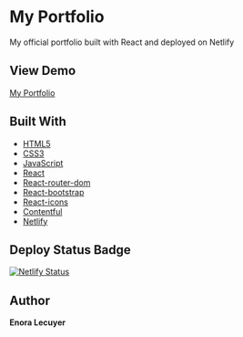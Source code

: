 # My Portfolio

My official portfolio built with React and deployed on Netlify

## View Demo

[My Portfolio](https://luci-lucid.netlify.app/)

## Built With

* [HTML5](https://en.wikipedia.org/wiki/HTML5)
* [CSS3](https://en.wikipedia.org/wiki/Cascading_Style_Sheets#CSS_3)
* [JavaScript](https://en.wikipedia.org/wiki/JavaScript)
* [React](https://github.com/facebook/create-react-app)
* [React-router-dom](https://www.npmjs.com/package/react-router-dom)
* [React-bootstrap](https://react-bootstrap.github.io/)
* [React-icons](https://react-icons.github.io/react-icons/)
* [Contentful](https://www.contentful.com/)
* [Netlify](https://app.netlify.com/)

## Deploy Status Badge

[![Netlify Status](https://api.netlify.com/api/v1/badges/2837cc9e-b3bc-4af8-aa6d-04025deb6927/deploy-status)](https://app.netlify.com/sites/luci-lucid/deploys)

## Author

**Enora Lecuyer** 
